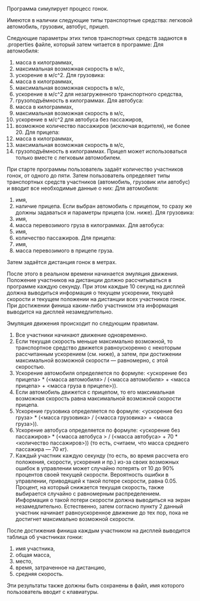 Программа симулирует процесс гонок.

Имеются в наличии следующие типы транспортные средства: легковой автомобиль, грузовик, автобус, прицеп.

Следующие параметры этих типов транспортных средств задаются в .properties файле, который затем читается в программе:
Для автомобиля:
1) масса в килограммах,
2) максимальная возможная скорость в м/с,
3) ускорение в м/с^2.
Для грузовика:
1) масса в килограммах,
2) максимальная возможная скорость в м/с,
3) ускорение в м/с^2 для незагруженного транспортного средства,
4) грузоподъёмность в килограммах.
Для автобуса:
1) масса в килограммах,
2) максимальная возможная скорость в м/с,
3) ускорение в м/с^2 для автобуса без пассажиров,
4) возможное количество пассажиров (исключая водителя), не более 20.
Для прицепа:
1) масса в килограммах,
2) максимальная возможная скорость в м/с,
4) грузоподъёмность в килограммах.
Прицеп может использоваться только вместе с легковым автомобилем.

При старте программы пользователь задаёт количество участников гонок, от одного до пяти. Затем пользователь определяет типы транспортных средств участников (автомобиль, грузовик или автобус) и вводит все необходимые данные о них:
Для автомобиля:
1) имя,
2) наличие прицепа.
Если выбран автомобиль с прицепом, то сразу же должны задаваться и параметры прицепа (см. ниже).
Для грузовика:
1) имя,
2) масса перевозимого груза в килограммах.
Для автобуса:
1) имя,
2) количество пассажиров.
Для прицепа:
1) имя,
2) масса перевозимого в прицепе груза.

Затем задаётся дистанция гонок в метрах.

После этого в реальном времени начинается эмуляция движения. Положение участников на дистанции должно рассчитываться в программе каждую секунду. При этом каждые 10 секунд на дисплей должна выводиться информация о текущем ускорении, текущей скорости и текущем положении на дистанции всех участников гонок. При достижении финиша каким-либо участником эта информация выводится на дисплей незамедлительно.

Эмуляция движения происходит по следующим правилам.
1) Все участники начинают движение одновременно.
2) Если текущая скорость меньше максимально возможной, то транспортное средство движется равноускоренно с некоторым рассчитанным ускорением (см. ниже), а затем, при достижении максимальной возможной скорости — равномерно, с этой скоростью.
3) Ускорение автомобиля определяется по формуле: <ускорение без прицепа> * (<масса автомобиля> / (<масса автомобиля> + <масса прицепа> + <масса груза в прицепе>)).
4) Если автомобиль движется с прицепом, то его максимальная возможная скорость равна максимальной возможной скорости прицепа.
5) Ускорение грузовика определяется по формуле: <ускорение без груза> * (<масса грузовика> / (<масса грузовика> + <масса груза>)).
6) Ускорение автобуса определяется по формуле: <ускорение без 
пассажиров> * (<масса автобуса > / (<масса автобуса> + 70 * <количество
пассажиров>)) (то есть, считаем, что масса среднего пассажира — 70 кг).
7) Каждый участник каждую секунду (то есть, во время рассчета его положения, скорости, ускорения и пр.) из-за своих возможных ошибок в управлении может случайно потерять от 10 до 90% процентов своей текущей скорости. Вероятность ошибки в управлении, приводящей к такой потере скорости, равна 0.05. Процент, на который снижается текущая скорость, также выбирается случайно с равномерным распределением. 
Информация о такой потери скорости должна выводиться на экран незамедлительно. Естественно, затем согласно пункту 2 данный участник начинает равноускоренное движение до тех пор, пока не достигнет максимально возможной скорости.

После достижения финиша каждым участником на дисплей выводится таблица об участниках гонки:
1) имя участника,
2) общая масса,
3) место,
4) время, затраченное на дистанцию,
5) средняя скорость.

Эти результаты также должны быть сохранены в файл, имя которого пользователь вводит с клавиатуры.
